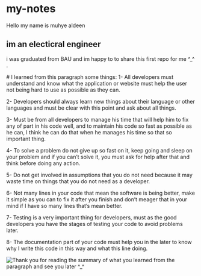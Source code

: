 # my-notes
Hello my name is muhye aldeen
## im an electicral engineer 
i was graduated from BAU 
and im happy to to share this first repo for me ^_^ .  

<p>
# I learned from this paragraph some things:
1- 	All developers must understand and know what the application or website must help the user not being hard to use as possible as they can.

2-	Developers should always learn new things about their language or other languages and must be clear with this point and ask about all things.

3-	Must be from all developers to manage his time that will help him to fix any of part in his code well, and to maintain his code so fast as possible as he can, I think he can do that when he manages his time so that so important thing.

4-	To solve a problem do not give up so fast on it, keep going and sleep on your problem and if you can’t solve it, you must ask for help after that and think before doing any action.

5-	Do not get involved in assumptions that you do not need because it may waste time on things that you do not need as a developer.

6-	Not many lines in your code that mean the software is being better, make it simple as you can to fix it after you finish and don’t meager that in your mind if I have so many lines that’s mean better. 

7-	 Testing is a very important thing for developers, must as the good developers you have the stages of testing your code to avoid problems later.

8-	The documentation part of your code must help you in the later to know why I write this code in this way and what this line doing. 
 
</p>


  ![Thank you for reading the summary of what you learned from the paragraph and see you later ^_^](https://img.freepik.com/premium-vector/cute-bear-with-bubble-tea-cartoon-vector-illustration_42750-816.jpg?w=2000)

